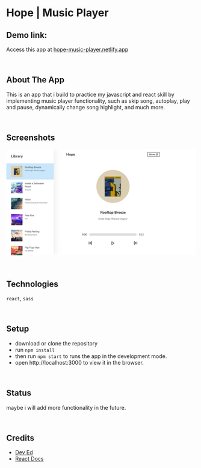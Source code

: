 # Hope | Music Player

## Demo link:
Access this app at <a href="https://hope-music-player.netlify.app/">
      hope-music-player.netlify.app
    </a>

<br>

## About The App
This is an app that i build to practice my javascript and react skill by implementing music player functionality, such as skip song, autoplay, play and pause, dynamically change song highlight, and much more.

<br>

## Screenshots

![screenshot](./public/hope-music-player.png)

<br>

## Technologies
`react`, `sass`

<br>

## Setup
- download or clone the repository
- run `npm install`
- then run `npm start` to runs the app in the development mode.
- open http://localhost:3000 to view it in the browser.

<br>

## Status
maybe i will add more functionality in the future.

<br>

## Credits
- [Dev Ed](https://github.com/developedbyed)
- [React Docs](https://reactjs.org/docs/getting-started.html)